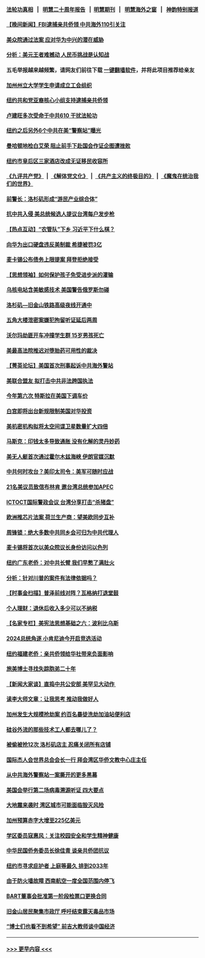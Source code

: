 #### [法轮功真相](https://github.com/gfw-breaker/truth/blob/master/README.md?t=0) &nbsp;&nbsp;|&nbsp;&nbsp; [明慧二十周年报告](https://github.com/gfw-breaker/mh-reports/blob/master/README.md?t=0) &nbsp;&nbsp;|&nbsp;&nbsp;[明慧期刊](https://github.com/gfw-breaker/mh-qikan) &nbsp;&nbsp;|&nbsp;&nbsp; [明慧海外之窗](https://github.com/gfw-breaker/mh-news/blob/master/README.md?t=0) &nbsp;&nbsp;|&nbsp;&nbsp; [神韵特别报道](https://github.com/gfw-breaker/mh-news/blob/master/shenyun.md?t=0)
#### [【晚间新闻】FBI逮捕亲共侨领 中共海外110引关注](../pages/nsc412/n13977148.md?t=04201843) 
#### [美众院通过法案 应对华为中兴的潜在威胁](../pages/nsc412/n13977088.md?t=04201843) 
#### [分析：美元王者难撼动 人民币挑战是认知战](../pages/nsc412/n13976125.md?t=04201843) 
#### 五毛举报越来越频繁，请网友们前往下载 [一键翻墙软件](https://github.com/gfw-breaker/ssr-accounts)，并将此项目推荐给亲友
#### [加州州立大学学生申请成立工会组织](../pages/nsc412/n13977057.md?t=04201843) 
#### [纽约共和党亚裔核心小组支持逮捕亲共侨领](../pages/nsc412/n13976985.md?t=04201843) 
#### [卢建旺多次受命于中共610 干扰法轮功](../pages/nsc412/n13977017.md?t=04201843) 
#### [纽约之后另外6个中共在美“警察站”曝光](../pages/nsc412/n13977024.md?t=04201843) 
#### [曼哈顿地检白艾荣 阻止前手下赴国会作证企图遭挫败](../pages/nsc412/n13976987.md?t=04201843) 
#### [纽约市皇后区三家酒店改成无证移民收容所](../pages/nsc412/n13976994.md?t=04201843) 
#### [《九评共产党》](https://github.com/begood0513/9ping.md/blob/master/README.md) &nbsp;|&nbsp; [《解体党文化》](../../../../jtdwh.md/blob/master/README.md)  &nbsp;|&nbsp; [《共产主义的终极目的》](../../../../gczydzjmd.md/blob/master/README.md) &nbsp;|&nbsp; [《魔鬼在统治我们的世界》](../../../../mgztzwmdsj.md/blob/master/README.md) 
#### [前警长：洛杉矶形成“游民产业综合体”](../pages/nsc412/n13977032.md?t=04201843) 
#### [抗中共入侵 美总统候选人提议台湾每户发步枪](../pages/nsc412/n13976934.md?t=04201843) 
#### [【热点互动】“农管队”下乡 习近平下什么棋？](../pages/nsc412/n13976792.md?t=04201843) 
#### [向华为出口硬盘违反美制裁 希捷被罚3亿](../pages/nsc412/n13976812.md?t=04201843) 
#### [麦卡锡公布债务上限提案 拜登拒绝接受](../pages/nsc412/n13976779.md?t=04201843) 
#### [【思想领袖】如何保护孩子免受进步派的灌输](../pages/nsc412/n13949981.md?t=04201843) 
#### [乌核电站含美敏感技术 美国警告俄罗斯勿碰](../pages/nsc412/n13976823.md?t=04201843) 
#### [洛杉矶—旧金山铁路高级夜线开通中](../pages/nsc412/n13976828.md?t=04201843) 
#### [五角大楼泄密案嫌犯拘留听证延后两周](../pages/nsc412/n13976787.md?t=04201843) 
#### [沃尔玛劫匪开车冲撞学生群 15岁男孩死亡](../pages/nsc412/n13976746.md?t=04201843) 
#### [美最高法院推迟对堕胎药可用性的裁决](../pages/nsc412/n13976723.md?t=04201843) 
#### [【菁英论坛】美国首次刑事起诉中共海外警站](../pages/nsc412/n13976774.md?t=04201843) 
#### [美联合盟友 拟打击中共非法跨国执法](../pages/nsc412/n13976770.md?t=04201843) 
#### [今年第六次 特斯拉在美国下调车价](../pages/nsc412/n13976733.md?t=04201843) 
#### [白宫即将出台新规限制美国对华投资](../pages/nsc412/n13976625.md?t=04201843) 
#### [美机密机构拟将太空间谍卫星数量扩大四倍](../pages/nsc412/n13976766.md?t=04201843) 
#### [马斯克：印钱太多导致通胀 没有化解的灵丹妙药](../pages/nsc412/n13976631.md?t=04201843) 
#### [美无人艇首次通过霍尔木兹海峡 伊朗官媒沉默](../pages/nsc412/n13976721.md?t=04201843) 
#### [中共何时攻台？美印太司令：美军可随时应战](../pages/nsc412/n13976725.md?t=04201843) 
#### [21名美议员致信布林肯 邀台湾总统参加APEC](../pages/nsc412/n13976640.md?t=04201843) 
#### [ICTOCT国际警政会议 台湾分享打击“杀猪盘”](../pages/nsc412/n13976706.md?t=04201843) 
#### [欧洲推芯片法案 荷兰生产商：望美欧同步互补](../pages/nsc412/n13976669.md?t=04201843) 
#### [周锋锁：绝大多数中共同乡会可归为中共代理人](../pages/nsc412/n13976278.md?t=04201843) 
#### [麦卡锡将首次以美众院议长身份访问以色列](../pages/nsc412/n13969835.md?t=04201843) 
#### [纽约广东老侨：对中共长臂 我们早憋了满肚火](../pages/nsc412/n13976153.md?t=04201843) 
#### [分析：针对川普的案件有法律依据吗？](../pages/nsc412/n13976516.md?t=04201843) 
#### [【时事金扫描】普泽前线对阵？瓦格纳打退堂鼓](../pages/nsc412/n13976493.md?t=04201843) 
#### [个人理财：退休后收入多少可以不纳税](../pages/nsc412/n13976517.md?t=04201843) 
#### [【名家专栏】美宪法思想基础之六：波利比乌斯](../pages/nsc412/n13975690.md?t=04201843) 
#### [2024总统角逐 小肯尼迪今开启竞选活动](../pages/nsc412/n13976609.md?t=04201843) 
#### [纽约福建老侨：亲共侨领给华社带来负面影响](../pages/nsc412/n13976183.md?t=04201843) 
#### [旅美博士寻找失踪胞弟二十年](../pages/nsc412/n13976318.md?t=04201843) 
#### [【新闻大家谈】直捣中共公安部 美罕见大动作 ](../pages/nsc412/n13976520.md?t=04201843) 
#### [读李大师文章：让我思考 推动我做好人](../pages/nsc412/n13975210.md?t=04201843) 
#### [加州发生大规模抢劫案 约百名暴徒洗劫加油站便利店](../pages/nsc412/n13976315.md?t=04201843) 
#### [硅谷外流的那些技术工人都去哪儿了？](../pages/nsc412/n13976300.md?t=04201843) 
#### [被偷被抢12次 洛杉矶店主 忍痛关闭所有店铺](../pages/nsc412/n13976296.md?t=04201843) 
#### [国际杰人会世界总会会长一行 拜会湾区华侨文教中心庄主任](../pages/nsc412/n13976260.md?t=04201843) 
#### [从中共海外警察站一案撕开的更多黑幕](../pages/nsc412/n13976234.md?t=04201843) 
#### [美国会举行第二场病毒溯源听证 四大要点](../pages/nsc412/n13975982.md?t=04201843) 
#### [大地震来袭时 湾区城市可能面临毁灭风险](../pages/nsc412/n13976246.md?t=04201843) 
#### [加州预算赤字大增至225亿美元](../pages/nsc412/n13976233.md?t=04201843) 
#### [学区委员寇惠风：关注校园安全和学生精神健康](../pages/nsc412/n13976226.md?t=04201843) 
#### [中华民国侨务委员长徐佳青 谈亲共侨团抗议](../pages/nsc412/n13976200.md?t=04201843) 
#### [纽约市寻求庇护者 上庭等最久 排到2033年](../pages/nsc412/n13976140.md?t=04201843) 
#### [由于防火墙故障 西南航空一度全国范围内停飞](../pages/nsc412/n13976221.md?t=04201843) 
#### [BART董事会批准第一阶段检票口更换合同](../pages/nsc412/n13976216.md?t=04201843) 
#### [旧金山居民聚集市政厅 呼吁结束露天毒品市场](../pages/nsc412/n13976025.md?t=04201843) 
#### [“博士们也看不到希望” 前吉大教师谈中国经济](../pages/nsc412/n13976150.md?t=04201843) 

----
#### [ >>> 更早内容 <<< ](../indexes/nsc412-earlier.md)
